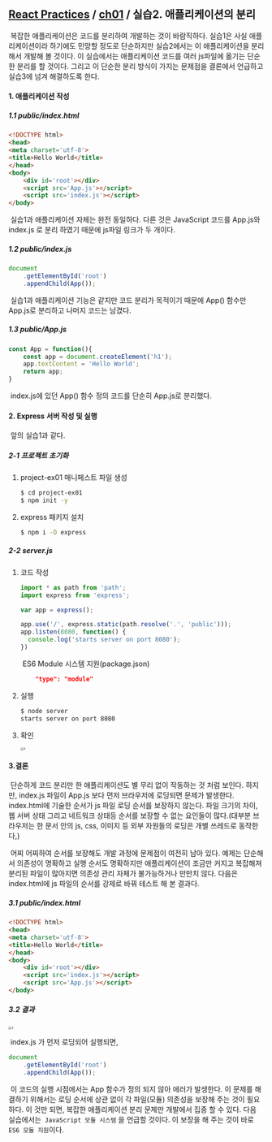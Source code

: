 ## [React Practices](https://github.com/kickscar-javascript/react-practices) / [ch01](https://github.com/kickscar-javascript/react-practices/tree/master/ch01) / 실습2. 애플리케이션의 분리

​	복잡한 애플리케이션은 코드를 분리하여 개발하는 것이 바람직하다. 실습1은 사실 애플리케이션이라 하기에도 민망할 정도로 단순하지만 실습2에서는 이 애플리케이션을 분리해서 개발해 볼 것이다. 이 실습에서는 애플리케이션 코드를 여러 js파일에 옮기는 단순한 분리를 할 것이다. 그리고 이 단순한 분리 방식이 가지는 문제점을 결론에서 언급하고 실습3에 넘겨 해결하도록 한다. 

#### 1. 애플리케이션 작성

##### 1.1 public/index.html

```html
<!DOCTYPE html>
<head>
<meta charset='utf-8'>
<title>Hello World</title>
</head>
<body>
    <div id='root'></div>
    <script src='App.js'></script>
    <script src='index.js'></script>
</body>
```

​	실습1과 애플리케이션 자체는 완전 동일하다. 다른 것은 JavaScript 코드를 App.js와 index.js 로 분리 하였기 때문에 js파일 링크가 두 개이다.

##### 1.2 public/index.js

```JavaScript
document
    .getElementById('root')
    .appendChild(App());
```

​	실습1과 애플리케이션 기능은 같지만 코드 분리가 목적이기 때문에 App() 함수만 App.js로 분리하고 나머지 코드는 남겼다.

##### 1.3 public/App.js

```JavaScript
const App = function(){
    const app = document.createElement('h1');
    app.textContent = 'Hello World';
    return app;
}
```

​	index.js에 있던 App() 함수 정의 코드를 단순히 App.js로 분리했다.

#### 2. Express 서버 작성 및 실행

​	앞의 실습1과 같다.

##### 2-1 프로젝트 초기화

1. project-ex01 매니페스트 파일 생성

   ```bash
   $ cd project-ex01
   $ npm init -y
   ```

2. express 패키지 설치

   ```bash
   $ npm i -D express
   ```

##### 2-2 server.js

1. 코드 작성

   ```javascript
   import * as path from 'path'; 
   import express from 'express';
   
   var app = express();
   
   app.use('/', express.static(path.resolve('.', 'public')));
   app.listen(8080, function() {      
     console.log('starts server on port 8080');
   })
   ```

   ​	ES6 Module 시스템 지원(package.json)

   ```json
       "type": "module"
   ```
   
2. 실행

   ```bash
   $ node server
   starts server on port 8080
   
   ```

3. 확인

   <img src="http://image.kickscar.me:8080/markdown/react-practices/ch01-0001.png" alt="s" style="zoom:40%;" />

#### 3.결론

​	단순하게 코드 분리만 한 애플리케이션도 별 무리 없이 작동하는 것 처럼 보인다. 하지만, index.js 파일이 App.js 보다 먼저 브라우저에 로딩되면 문제가 발생한다. index.html에 기술한 순서가 js 파일 로딩 순서를 보장하지 않는다. 파일 크기의 차이, 웹 서버 상태 그리고 네트워크 상태등 순서를 보장할 수 없는 요인들이 많다.(대부분 브라우저는 한 문서 안의 js, css, 이미지 등 외부 자원들의 로딩은 개별 쓰레드로 동작한다,) 

​	어찌 어찌하여 순서를 보장해도 개발 과정에 문제점이 여전히 남아 있다.  예제는 단순해서 의존성이 명확하고 실행 순서도 명확하지만 애플리케이션이 조금만 커지고 복잡해져 분리된 파일이 많아지면 의존성 관리 자체가 불가능하거나 만만치 않다. 다음은 index.html에 js 파일의 순서를 강제로 바꿔 테스트 해 본 결과다.

##### 3.1 public/index.html

```html
<!DOCTYPE html>
<head>
<meta charset='utf-8'>
<title>Hello World</title>
</head>
<body>
    <div id='root'></div>
    <script src='index.js'></script>
    <script src='App.js'></script>
</body>
```

##### 3.2 결과  

<img src="http://image.kickscar.me:8080/markdown/react-practices/ch01-0003.png" alt="s" style="zoom:40%;" />

​	index.js 가 먼저 로딩되어 실행되면,

```javascript
document
    .getElementById('root')
    .appendChild(App());
```

​	이 코드의 실행 시점에서는 App 함수가 정의 되지 않아 에러가 발생한다. 이 문제를 해결하기 위해서는 로딩 순서에 상관 없이 각 파일(모듈) 의존성을 보장해 주는 것이 필요하다. 이 것만 되면, 복잡한 애플리케이션 분리 문제만 개발에서 집중 할 수 있다. 다음 실습에서는` JavaScript 모듈 시스템` 을 언급할 것이다. 이 보장을 해 주는 것이 바로  `ES6 모듈 지원`이다.

​	

 
